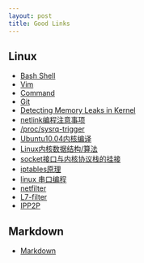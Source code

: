 ```yaml
---
layout: post
title: Good Links
---
```


## Linux
 - [Bash Shell][bash]
 - [Vim][vim]
 - [Command][command]
 - [Git][git]
 - [Detecting Memory Leaks in Kernel][memory leaks]
 - [netlink编程注意事项][netlink]
 - [/proc/sysrq-trigger][sysrq-trigger]
 - [Ubuntu10.04内核编译][kernel-build]
 - [Linux内核数据结构/算法][kernel-data structures and algorithms]
 - [socket接口与内核协议栈的挂接][socket]
 - [iptables原理][iptables]
 - [linux 串口编程][linux serial]
 - [netfilter][netfilter]
 - [L7-filter][L7-filter]
 - [IPP2P][IPP2P]

## Markdown
 - [Markdown][markdown]

[bash]:http://blog.chinaunix.net/uid-21782158-id-20019.html
[vim]:http://blog.csdn.net/wooin/article/details/1858917
[command]:http://www.commandlinefu.com/commands/browse/sort-by-votes
[git]:http://marklodato.github.com/visual-git-guide/index-zh-cn.html
[memory leaks]:http://blog.csdn.net/stevenliyong/article/details/6220776
[netlink]:http://blog.csdn.net/sealyao/article/details/4628141
[sysrq-trigger]:http://blog.sina.com.cn/s/blog_807992170100tulx.html
[markdown]:http://wowubuntu.com/markdown/
[kernel-build]:http://blog.csdn.net/gavin_dinggengjia/article/details/6334556
[kernel-data structures and algorithms]:http://luisbg.blogalia.com/historias/74062?utm_campaign=Manong_Weekly_Issue_11&utm_medium=EDM&utm_source=Manong_Weekly
[socket]:http://www.kuqin.com/shuoit/20140104/337424.html
[iptables]:http://www.cnblogs.com/ggjucheng/archive/2012/08/19/2646466.html
[linux serial]:http://blog.csdn.net/mtv0312/article/details/6599162
[netfilter]:http://blog.chinaunix.net/uid-22590270-id-3245147.html
[L7-filter]:http://l7-filter.sourceforge.net/
[IPP2P]:http://www.ipp2p.org/
